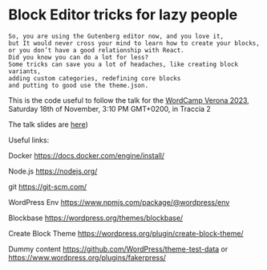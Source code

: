 # Block Editor tricks for lazy people

```
So, you are using the Gutenberg editor now, and you love it, 
but It would never cross your mind to learn how to create your blocks, 
or you don’t have a good relationship with React.
Did you know you can do a lot for less?
Some tricks can save you a lot of headaches, like creating block variants, 
adding custom categories, redefining core blocks 
and putting to good use the theme.json.

```

This is the code useful to follow the talk for the [WordCamp Verona 2023](https://verona.wordcamp.org/2023/), Saturday 18th of November, 3:10 PM GMT+0200, in Traccia 2

The talk slides are [here](https://drive.proton.me/urls/EFPKW23C8C#2FIfQU0a9eVK))


Useful links:

Docker https://docs.docker.com/engine/install/

Node.js https://nodejs.org/

git https://git-scm.com/

WordPress Env https://www.npmjs.com/package/@wordpress/env

Blockbase https://wordpress.org/themes/blockbase/

Create Block Theme https://wordpress.org/plugin/create-block-theme/

Dummy content https://github.com/WordPress/theme-test-data or https://www.wordpress.org/plugins/fakerpress/


